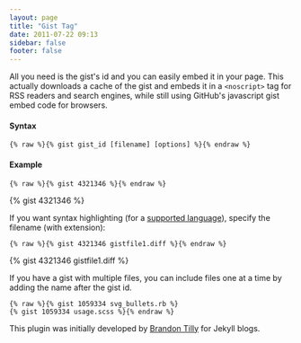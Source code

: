 ```yaml
---
layout: page
title: "Gist Tag"
date: 2011-07-22 09:13
sidebar: false
footer: false
---
```


All you need is the gist's id and you can easily embed it in your page. This actually downloads a cache of the gist and embeds it in a `<noscript>` tag for RSS
readers and search engines, while still using GitHub's javascript gist embed code for browsers.

#### Syntax

    {% raw %}{% gist gist_id [filename] [options] %}{% endraw %}

#### Example

    {% raw %}{% gist 4321346 %}{% endraw %}

{% gist 4321346 %}

If you want syntax highlighting (for a [supported language](http://pygments.org/docs/lexers/)), specify the filename (with extension):


    {% raw %}{% gist 4321346 gistfile1.diff %}{% endraw %}

{% gist 4321346 gistfile1.diff %}

If you have a gist with multiple files, you can include files one at a time by adding the name after the gist id.

    {% raw %}{% gist 1059334 svg_bullets.rb %}
    {% gist 1059334 usage.scss %}{% endraw %}

This plugin was initially developed by [Brandon Tilly](http://brandontilley.com/2011/01/31/gist-tag-for-jekyll.html) for Jekyll blogs.

